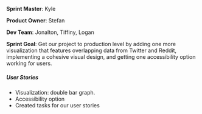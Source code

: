 **Sprint Master**: Kyle

**Product Owner**: Stefan

**Dev Team**: Jonalton, Tiffiny, Logan

**Sprint Goal**: Get our project to production level by adding one more visualization that features overlapping data from Twitter and Reddit, implementing a cohesive visual design, and getting one accessibility option working for users.

##### User Stories
- Visualization: double bar graph.<br>
- Accessibility option
- Created tasks for our user stories
